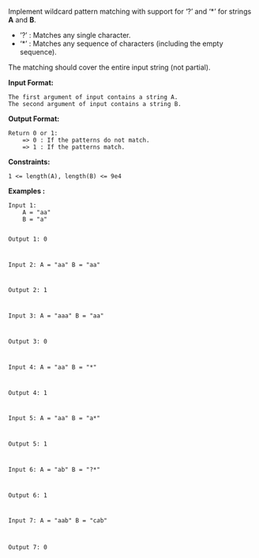 <div class="markdown-content" id="problem-content">
<p>Implement wildcard pattern matching with support for ‘?’ and ‘*’ for strings <strong>A</strong> and <strong>B</strong>.</p>
<ul>
<li>’?’  : Matches any single character.</li>
<li>‘*’  : Matches any sequence of characters (including the empty sequence).</li>
</ul>
<p>The matching should cover the entire input string (not partial).</p>
<p><strong>Input Format:</strong></p>
<div class="highlighter-rouge"><pre class="highlight"><code>The first argument of input contains a string A.
The second argument of input contains a string B.
</code></pre>
</div>
<p><strong>Output Format:</strong></p>
<div class="highlighter-rouge"><pre class="highlight"><code>Return 0 or 1:
    =&gt; 0 : If the patterns do not match.
    =&gt; 1 : If the patterns match.
</code></pre>
</div>
<p><strong>Constraints:</strong></p>
<div class="highlighter-rouge"><pre class="highlight"><code>1 &lt;= length(A), length(B) &lt;= 9e4
</code></pre>
</div>
<p><strong>Examples :</strong></p>
<div class="highlighter-rouge"><pre class="highlight"><code>Input 1:
    A = "aa"
    B = "a"

Output 1:
    0

Input 2:
    A = "aa"
    B = "aa"

Output 2:
    1

Input 3:
    A = "aaa"
    B = "aa"

Output 3:
    0
    
Input 4:
    A = "aa"
    B = "*"

Output 4:
    1

Input 5:
    A = "aa"
    B = "a*"

Output 5:
    1

Input 6:
    A = "ab"
    B = "?*"

Output 6:
    1

Input 7:
    A = "aab"
    B = "c*a*b"

Output 7:
    0
</code></pre>
</div>

</div>